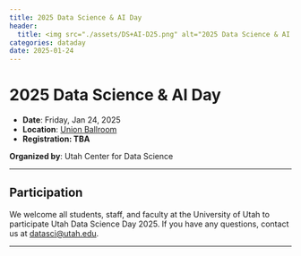 ```yaml
---
title: 2025 Data Science & AI Day
header:
  title: <img src="./assets/DS+AI-D25.png" alt="2025 Data Science & AI Day">
categories: dataday
date: 2025-01-24
---
```


# 2025 Data Science & AI Day

- **Date**: Friday, Jan 24, 2025
- **Location**: [Union Ballroom](https://g.page/unionuofu)
- **Registration: TBA**

**Organized by**: Utah Center for Data Science


---

## Participation

We welcome all students, staff, and faculty at the University of Utah to participate Utah Data Science Day 2025. If you have any questions, contact us at [datasci@utah.edu](datasci@utah.edu).

---
